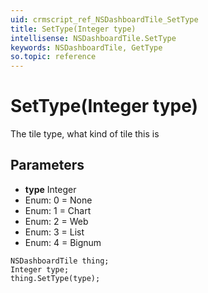 ```yaml
---
uid: crmscript_ref_NSDashboardTile_SetType
title: SetType(Integer type)
intellisense: NSDashboardTile.SetType
keywords: NSDashboardTile, GetType
so.topic: reference
---
```


# SetType(Integer type)

The tile type, what kind of tile this is

## Parameters

* **type** Integer
* Enum: 0 = None
* Enum: 1 = Chart
* Enum: 2 = Web
* Enum: 3 = List
* Enum: 4 = Bignum

```crmscript
NSDashboardTile thing;
Integer type;
thing.SetType(type);
```

